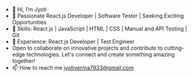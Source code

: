 - 👋 Hi, I’m Jyoti
- 👀 Passionate React.js Developer | Software Tester | Seeking Exciting Opportunities
- 👀 Skills: React.js | JavaScript | HTML | CSS | Manual and API Testing | Git
- 🌱 Experience: React.js Developer | Test Engineer
- Open to collaborate on innovative projects and contribute to cutting-edge technologies. Let's connect and create something amazing together!
- 📫 How to reach me jyotiverma7933@gmail.com

<!---
jyotiv2023/jyotiv2023 is a ✨ special ✨ repository because its `README.md` (this file) appears on your GitHub profile.
You can click the Preview link to take a look at your changes.
--->

